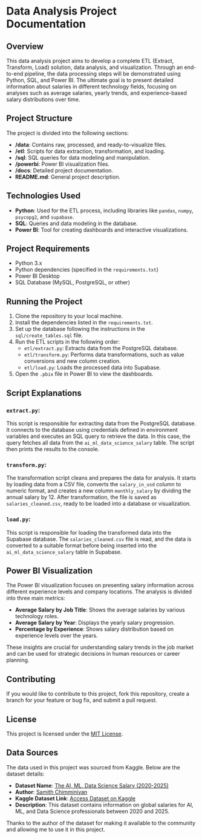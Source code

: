 # Data Analysis Project Documentation

## Overview
This data analysis project aims to develop a complete ETL (Extract, Transform, Load) solution, data analysis, and visualization. Through an end-to-end pipeline, the data processing steps will be demonstrated using Python, SQL, and Power BI. The ultimate goal is to present detailed information about salaries in different technology fields, focusing on analyses such as average salaries, yearly trends, and experience-based salary distributions over time.

## Project Structure
The project is divided into the following sections:

- **/data**: Contains raw, processed, and ready-to-visualize files.
- **/etl**: Scripts for data extraction, transformation, and loading.
- **/sql**: SQL queries for data modeling and manipulation.
- **/powerbi**: Power BI visualization files.
- **/docs**: Detailed project documentation.
- **README.md**: General project description.

## Technologies Used
- **Python**: Used for the ETL process, including libraries like `pandas`, `numpy`, `psycopg2`, and `supabase`.
- **SQL**: Queries and data modeling in the database.
- **Power BI**: Tool for creating dashboards and interactive visualizations.

## Project Requirements
- Python 3.x
- Python dependencies (specified in the `requirements.txt`)
- Power BI Desktop
- SQL Database (MySQL, PostgreSQL, or other)

## Running the Project
1. Clone the repository to your local machine.
2. Install the dependencies listed in the `requirements.txt`.
3. Set up the database following the instructions in the `sql/create_tables.sql` file.
4. Run the ETL scripts in the following order:
   - `etl/extract.py`: Extracts data from the PostgreSQL database.
   - `etl/transform.py`: Performs data transformations, such as value conversions and new column creation.
   - `etl/load.py`: Loads the processed data into Supabase.
5. Open the `.pbix` file in Power BI to view the dashboards.

## Script Explanations

### **`extract.py`**:
This script is responsible for extracting data from the PostgreSQL database. It connects to the database using credentials defined in environment variables and executes an SQL query to retrieve the data. In this case, the query fetches all data from the `ai_ml_data_science_salary` table. The script then prints the results to the console.

### **`transform.py`**:
The transformation script cleans and prepares the data for analysis. It starts by loading data from a CSV file, converts the `salary_in_usd` column to numeric format, and creates a new column `monthly_salary` by dividing the annual salary by 12. After transformation, the file is saved as `salaries_cleaned.csv`, ready to be loaded into a database or visualization.

### **`load.py`**:
This script is responsible for loading the transformed data into the Supabase database. The `salaries_cleaned.csv` file is read, and the data is converted to a suitable format before being inserted into the `ai_ml_data_science_salary` table in Supabase.

## Power BI Visualization
The Power BI visualization focuses on presenting salary information across different experience levels and company locations. The analysis is divided into three main metrics:
- **Average Salary by Job Title**: Shows the average salaries by various technology roles.
- **Average Salary by Year**: Displays the yearly salary progression.
- **Percentage by Experience**: Shows salary distribution based on experience levels over the years.

These insights are crucial for understanding salary trends in the job market and can be used for strategic decisions in human resources or career planning.

## Contributing
If you would like to contribute to this project, fork this repository, create a branch for your feature or bug fix, and submit a pull request.

## License
This project is licensed under the [MIT License](LICENSE).

## Data Sources

The data used in this project was sourced from Kaggle. Below are the dataset details:

- **Dataset Name**: [The AI, ML, Data Science Salary (2020-2025)](https://www.kaggle.com/datasets/samithsachidanandan/the-global-ai-ml-data-science-salary-for-2025/data)
- **Author**: [Samith Chimminiyan](https://www.kaggle.com)
- **Kaggle Dataset Link**: [Access Dataset on Kaggle](https://www.kaggle.com/datasets/samithsachidanandan/the-global-ai-ml-data-science-salary-for-2025/data)
- **Description**: This dataset contains information on global salaries for AI, ML, and Data Science professionals between 2020 and 2025.

Thanks to the author of the dataset for making it available to the community and allowing me to use it in this project.